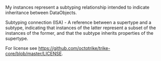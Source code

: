 My instances represent a subtyping relationship intended to indicate inheritance between DataObjects.

Subtyping connection (ISA) - A reference between a supertype and a subtype, indicating that instances of the latter represent a subset of the instances of the former, and that the subtype inherits properties of the supertype.


For license see https://github.com/octotrike/trike-core/blob/master/LICENSE.
